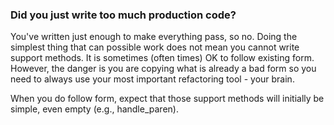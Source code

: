 
### Did you just write too much production code?
You've written just enough to make everything pass, so no. Doing the simplest thing that can possible work does not mean you cannot write support methods. It is sometimes (often times) OK to follow existing form. However, the danger is you are copying what is already a bad form so you need to always use your most important refactoring tool - your brain.

When you do follow form, expect that those support methods will initially be simple, even empty (e.g., handle_paren).
 
